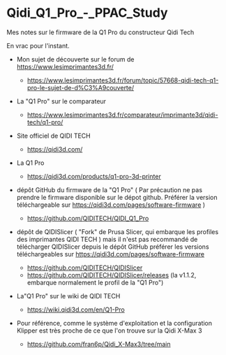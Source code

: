 # Qidi_Q1_Pro_-_PPAC_Study
Mes notes sur le firmware de la Q1 Pro du constructeur Qidi Tech 

En vrac pour l'instant.

- Mon sujet de découverte sur le forum de https://www.lesimprimantes3d.fr/
  - https://www.lesimprimantes3d.fr/forum/topic/57668-qidi-tech-q1-pro-le-sujet-de-d%C3%A9couverte/
- La "Q1 Pro" sur le comparateur
  - https://www.lesimprimantes3d.fr/comparateur/imprimante3d/qidi-tech/q1-pro/

- Site officiel de QIDI TECH 
  - https://qidi3d.com/
- La Q1 Pro
  - https://qidi3d.com/products/q1-pro-3d-printer
- dépôt GitHub du firmware de la "Q1 Pro" ( Par précaution ne pas prendre le firmware disponible sur le dépot github. Préférer la version téléchargeable sur https://qidi3d.com/pages/software-firmware )
  - https://github.com/QIDITECH/QIDI_Q1_Pro
- dépôt de QIDISlicer ( "Fork" de Prusa Slicer, qui embarque les profiles des imprimantes QIDI TECH ) mais il n'est pas recommandé de télécharger QIDISlicer depuis le dépôt GitHub préférer les versions téléchargeables sur https://qidi3d.com/pages/software-firmware
  - https://github.com/QIDITECH/QIDISlicer
  - https://github.com/QIDITECH/QIDISlicer/releases (la v1.1.2, embarque normalement le profil de la "Q1 Pro")
- La"Q1 Pro" sur le wiki de QIDI TECH
  - https://wiki.qidi3d.com/en/Q1-Pro

- Pour référence, comme le système d'exploitation et la configuration Klipper est très proche de ce que l'on trouve sur la Qidi X-Max 3
  - https://github.com/fran6p/Qidi_X-Max3/tree/main
